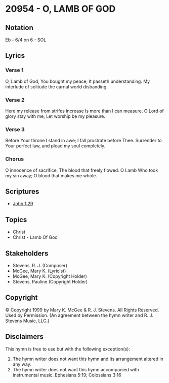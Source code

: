# 20954 - O, LAMB OF GOD

## Notation

Eb - 6/4 on 6 - SOL

## Lyrics

### Verse 1

O, Lamb of God, You bought my peace; It passeth understanding. My interlude of solitude the carnal world disbanding.

### Verse 2

Here my release from strifes increase Is more than I can measure.  O Lord of glory stay with me, Let worship be my pleasure.

### Verse 3

Before Your throne I stand in awe; I fall prostrate before Thee.  Surrender to Your perfect law, and plead my soul completely.

### Chorus

O innocence of sacrifice, The blood that freely flowed.  O Lamb Who took my sin away; O blood that makes me whole.


## Scriptures

- [John 1:29](https://www.biblegateway.com/passage/?search=John%201%3A29)

## Topics

- Christ
- Christ - Lamb Of God

## Stakeholders

- Stevens, R. J. (Composer)
- McGee, Mary K. (Lyricist)
- McGee, Mary K. (Copyright Holder)
- Stevens, Pauline (Copyright Holder)

## Copyright

© Copyright 1999 by Mary K. McGee & R. J. Stevens. All Rights Reserved. Used by Permission.
(An agreement between the hymn writer and R. J. Stevens Music, LLC.)

## Disclaimers

This hymn is free to use but with the following exception(s):
1. The hymn writer does not want this hymn and its arrangement altered in any way.
2. The hymn writer does not want this hymn accompanied with instrumental music.
Ephesians 5:19; Colossians 3:16

